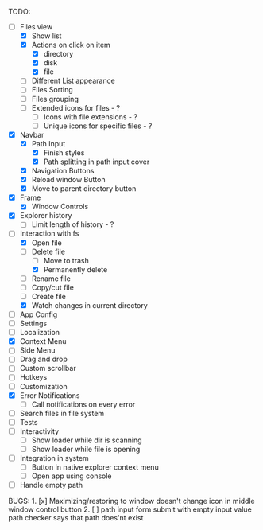 TODO:

-   [ ] Files view
    -   [x] Show list
    -   [x] Actions on click on item
        -   [x] directory
        -   [x] disk
        -   [x] file
    -   [ ] Different List appearance
    -   [ ] Files Sorting
    -   [ ] Files grouping
    -   [ ] Extended icons for files - ?
        -   [ ] Icons with file extensions - ?
        -   [ ] Unique icons for specific files - ?
-   [x] Navbar
    -   [x] Path Input
        -   [x] Finish styles
        -   [x] Path splitting in path input cover
    -   [x] Navigation Buttons
    -   [x] Reload window Button
    -   [x] Move to parent directory button
-   [x] Frame
    -   [x] Window Controls
-   [x] Explorer history
    -   [ ] Limit length of history - ?
-   [ ] Interaction with fs
    -   [x] Open file
    -   [ ] Delete file
        -   [ ] Move to trash
        -   [x] Permanently delete
    -   [ ] Rename file
    -   [ ] Copy/cut file
    -   [ ] Create file
    -   [x] Watch changes in current directory
-   [ ] App Config
-   [ ] Settings
-   [ ] Localization
-   [x] Context Menu
-   [ ] Side Menu
-   [ ] Drag and drop
-   [ ] Custom scrollbar
-   [ ] Hotkeys
-   [ ] Customization
-   [x] Error Notifications
    - [ ] Call notifications on every error
-   [ ] Search files in file system
-   [ ] Tests
-   [ ] Interactivity
    -   [ ] Show loader while dir is scanning
    -   [ ] Show loader while file is opening
-   [ ] Integration in system
    -   [ ] Button in native explorer context menu
    -   [ ] Open app using console
-   [ ] Handle empty path

BUGS: 1. [x] Maximizing/restoring to window doesn't change icon in middle window control button 2. [ ] path input form submit with empty input value path checker says that path does'nt exist
